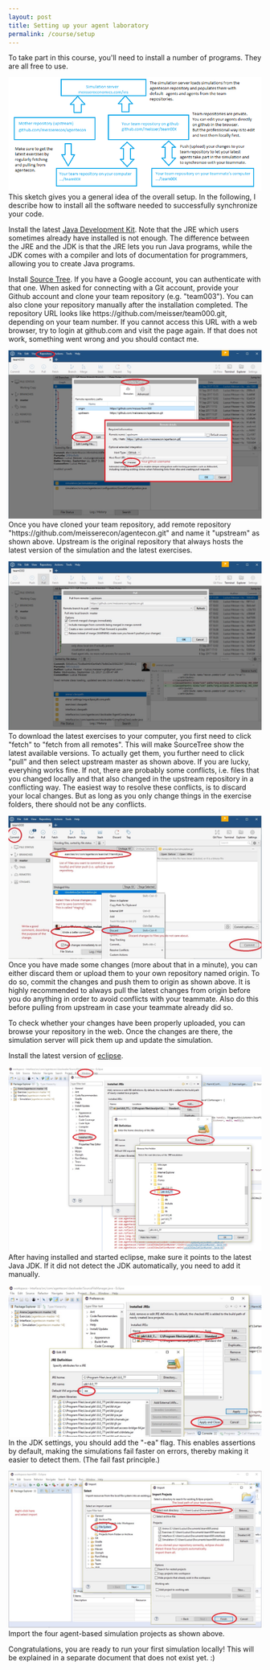 ```yaml
---
layout: post
title: Setting up your agent laboratory
permalink: /course/setup
---
```


<p>To take part in this course, you'll need to install a number of programs. They are all free to use.</p>

<p><a href="/course/overview.png"><img src="/course/overview.png" alt="" class="image full"></a>This sketch gives you a general idea of the overall setup. In the following, I describe how to install all the software needed to successfully synchronize your code.</p>

<p>Install the latest <a href="http://www.oracle.com/technetwork/java/javase/downloads/jdk8-downloads-2133151.html">Java Development Kit</a>. Note that the JRE which users sometimes already have installed is not enough. The difference between the JRE and the JDK is that the JRE lets you run Java programs, while the JDK comes with a compiler and lots of documentation for programmers, allowing you to create Java programs.</a>

<p>Install <a href="sourcetreeapp.com">Source Tree</a>. If you have a Google account, you can authenticate with that one. When asked for connecting with a Git account, provide your Github account and clone your team repository (e.g. "team003"). You can also clone your repository manually after the installation completed. The repository URL looks like https://github.com/meisser/team000.git, depending on your team number. If you cannot access this URL with a web browser, try to login at github.com and visit the page again. If that does not work, something went wrong and you should contact me.</p>

<p><a href="/course/sourcetree-setup-upstream.jpg"><img src="/course/sourcetree-setup-upstream.jpg" alt="" class="image full"></a>Once you have cloned your team repository, add remote repository "https://github.com/meisserecon/agentecon.git" and name it "upstream" as shown above. Upstream is the original repository that always hosts the latest version of the simulation and the latest exercises.</p>

<p><a href="/course/sourcetree-setup-upstream-pull.jpg"><img src="/course/sourcetree-setup-upstream-pull.jpg" alt="" class="image full"></a>To download the latest exercises to your computer, you first need to click "fetch" to "fetch from all remotes". This will make SourceTree show the latest available versions. To actually get them, you further need to click "pull" and then select upstream master as shown above. If you are lucky, everyhing works fine. If not, there are probably some conflicts, i.e. files that you changed locally and that also changed in the upstream repository in a conflicting way. The easiest way to resolve these conflicts, is to discard your local changes. But as long as you only change things in the exercise folders, there should not be any conflicts.</p>

<p><a href="/course/sourcetree-commit.jpg"><img src="/course/sourcetree-commit.jpg" alt="" class="image full"></a>Once you have made some changes (more about that in a minute), you can either discard them or upload them to your own repository named origin. To do so, commit the changes and push them to origin as shown above. It is highly recommended to always pull the latest changes from origin before you do anything in order to avoid conflicts with your teammate. Also do this before pulling from upstream in case your teammate already did so.</p>

<p>To check whether your changes have been properly uploaded, you can browse your repository in the web. Once the changes are there, the simulation server will pick them up and update the simulation.</p>

<p>Install the latest version of <a href="http://www.eclipse.org/downloads/">eclipse</a>.</p>

<p><a href="/course/eclipse-setup-jdk-1.jpg"><img src="/course/eclipse-setup-jdk-1.jpg" alt="" class="image full"></a>After having installed and started eclipse, make sure it points to the latest Java JDK. If it did not detect the JDK automatically, you need to add it manually.</p>

<p><a href="/course/eclipse-setup-jdk-2.jpg"><img src="/course/eclipse-setup-jdk-2.jpg" alt="" class="image full"></a>In the JDK settings, you should add the "-ea" flag. This enables assertions by default, making the simulations fail faster on errors, thereby making it easier to detect them. (The fail fast principle.)</p>

<p><a href="/course/eclipse-setup-import.jpg"><img src="/course/eclipse-setup-import.jpg" alt="" class="image full"></a>Import the four agent-based simulation projects as shown above.</p>

<p>Congratulations, you are ready to run your first simulation locally! This will be explained in a separate document that does not exist yet. :)</p>


